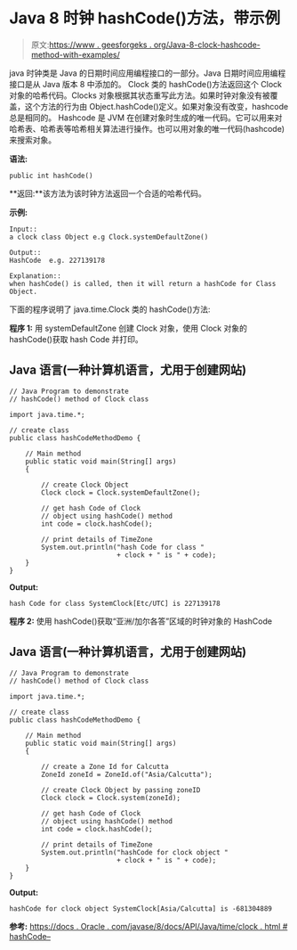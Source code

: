 # Java 8 时钟 hashCode()方法，带示例

> 原文:[https://www . geesforgeks . org/Java-8-clock-hashcode-method-with-examples/](https://www.geeksforgeeks.org/java-8-clock-hashcode-method-with-examples/)

java 时钟类是 Java 的日期时间应用编程接口的一部分。Java 日期时间应用编程接口是从 Java 版本 8 中添加的。
Clock 类的 hashCode()方法返回这个 Clock 对象的哈希代码。Clocks 对象根据其状态重写此方法。如果时钟对象没有被覆盖，这个方法的行为由 Object.hashCode()定义。如果对象没有改变，hashcode 总是相同的。
Hashcode 是 JVM 在创建对象时生成的唯一代码。它可以用来对哈希表、哈希表等哈希相关算法进行操作。也可以用对象的唯一代码(hashcode)来搜索对象。

**语法:**

```
public int hashCode()
```

**返回:**该方法为该时钟方法返回一个合适的哈希代码。

**示例:**

```
Input:: 
a clock class Object e.g Clock.systemDefaultZone()

Output::
HashCode  e.g. 227139178

Explanation:: 
when hashCode() is called, then it will return a hashCode for Class Object. 
```

下面的程序说明了 java.time.Clock 类的 hashCode()方法:

**程序 1:** 用 systemDefaultZone 创建 Clock 对象，使用 Clock 对象的 hashCode()获取 hash Code 并打印。

## Java 语言(一种计算机语言，尤用于创建网站)

```
// Java Program to demonstrate
// hashCode() method of Clock class

import java.time.*;

// create class
public class hashCodeMethodDemo {

    // Main method
    public static void main(String[] args)
    {

        // create Clock Object
        Clock clock = Clock.systemDefaultZone();

        // get hash Code of Clock
        // object using hashCode() method
        int code = clock.hashCode();

        // print details of TimeZone
        System.out.println("hash Code for class "
                           + clock + " is " + code);
    }
}
```

**Output:** 

```
hash Code for class SystemClock[Etc/UTC] is 227139178
```

**程序 2:** 使用 hashCode()获取“亚洲/加尔各答”区域的时钟对象的 HashCode

## Java 语言(一种计算机语言，尤用于创建网站)

```
// Java Program to demonstrate
// hashCode() method of Clock class

import java.time.*;

// create class
public class hashCodeMethodDemo {

    // Main method
    public static void main(String[] args)
    {

        // create a Zone Id for Calcutta
        ZoneId zoneId = ZoneId.of("Asia/Calcutta");

        // create Clock Object by passing zoneID
        Clock clock = Clock.system(zoneId);

        // get hash Code of Clock
        // object using hashCode() method
        int code = clock.hashCode();

        // print details of TimeZone
        System.out.println("hashCode for clock object "
                           + clock + " is " + code);
    }
}
```

**Output:** 

```
hashCode for clock object SystemClock[Asia/Calcutta] is -681304889
```

**参考:**
[https://docs . Oracle . com/javase/8/docs/API/Java/time/clock . html # hashCode–](https://docs.oracle.com/javase/8/docs/api/java/time/Clock.html#hashCode--)